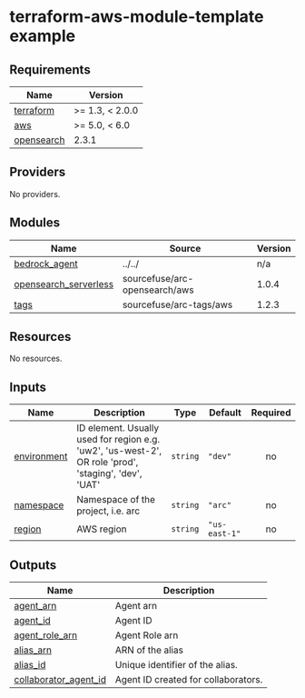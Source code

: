 # terraform-aws-module-template example

<!-- BEGINNING OF PRE-COMMIT-TERRAFORM DOCS HOOK -->
## Requirements

| Name | Version |
|------|---------|
| <a name="requirement_terraform"></a> [terraform](#requirement\_terraform) | >= 1.3, < 2.0.0 |
| <a name="requirement_aws"></a> [aws](#requirement\_aws) | >= 5.0, < 6.0 |
| <a name="requirement_opensearch"></a> [opensearch](#requirement\_opensearch) | 2.3.1 |

## Providers

No providers.

## Modules

| Name | Source | Version |
|------|--------|---------|
| <a name="module_bedrock_agent"></a> [bedrock\_agent](#module\_bedrock\_agent) | ../../ | n/a |
| <a name="module_opensearch_serverless"></a> [opensearch\_serverless](#module\_opensearch\_serverless) | sourcefuse/arc-opensearch/aws | 1.0.4 |
| <a name="module_tags"></a> [tags](#module\_tags) | sourcefuse/arc-tags/aws | 1.2.3 |

## Resources

No resources.

## Inputs

| Name | Description | Type | Default | Required |
|------|-------------|------|---------|:--------:|
| <a name="input_environment"></a> [environment](#input\_environment) | ID element. Usually used for region e.g. 'uw2', 'us-west-2', OR role 'prod', 'staging', 'dev', 'UAT' | `string` | `"dev"` | no |
| <a name="input_namespace"></a> [namespace](#input\_namespace) | Namespace of the project, i.e. arc | `string` | `"arc"` | no |
| <a name="input_region"></a> [region](#input\_region) | AWS region | `string` | `"us-east-1"` | no |

## Outputs

| Name | Description |
|------|-------------|
| <a name="output_agent_arn"></a> [agent\_arn](#output\_agent\_arn) | Agent arn |
| <a name="output_agent_id"></a> [agent\_id](#output\_agent\_id) | Agent ID |
| <a name="output_agent_role_arn"></a> [agent\_role\_arn](#output\_agent\_role\_arn) | Agent Role arn |
| <a name="output_alias_arn"></a> [alias\_arn](#output\_alias\_arn) | ARN of the alias |
| <a name="output_alias_id"></a> [alias\_id](#output\_alias\_id) | Unique identifier of the alias. |
| <a name="output_collaborator_agent_id"></a> [collaborator\_agent\_id](#output\_collaborator\_agent\_id) | Agent ID created for collaborators. |
<!-- END OF PRE-COMMIT-TERRAFORM DOCS HOOK -->
